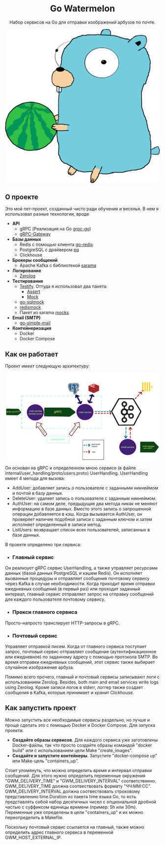 <div align="center">
<h1>Go Watermelon</h1>
<p>
Набор сервисов на Go для отправки изображений арбузов по почте.
</p>
<img src="docs/assets/images/go_watermelon_logo.svg"/>
</div>

## О проекте
Это мой пет-проект, созданный чисто ради обучения и веселья. В нем я использовал разные технологии, вроде
- **API**
    - gRPC (Реализация на Go [grpc-go](https://github.com/grpc/grpc-go))
    - [gRPC-Gateway](https://github.com/grpc-ecosystem/grpc-gateway)
- **Базы данных**
    - Redis с помощью клиента [go-redis](https://github.com/go-redis/redis)
    - PostgreSQL с драйвером [pq](https://github.com/lib/pq)
    - Clickhouse
- **Брокеры сообщений**
    - Apache Kafka с библиотекой [sarama](https://github.com/Shopify/sarama)
- **Логирование**
    - [Zerolog](https://github.com/rs/zerolog)
- **Тестирование**
    - [Testify](https://github.com/stretchr/testify). Оттуда я использовал два пакета:
        - [Assert](https://github.com/stretchr/testify/assert)
        - [Mock](https://github.com/stretchr/testify/mock)
    - [go-sqlmock](https://github.com/DATA-DOG/go_sqlmock)
    - [redismock](https://github.com/go-redis/redismock)
    - Пакет из sarama [mocks](https://github.com/Shopify/sarama/mocks)
- **Email (SMTP)**
    - [go-simple-mail](https://github.com/xhit/go-simple-mail)
- **Контейнеризация**
    - Docker
    - Docker Compose

## Как он работает
Проект имеет следующую архитектуру:
<div align="center">
<img src="docs/assets/images/go_watermelon_base_architecture.svg">
</div>

Он основан на gRPC и определенном мною сервисе (в файле internal/user\_handling/proto/users.proto) UserHandling.
UserHandling имеет 4 метода для вызова:
- AddUser: добавляет запись о пользователе с заданными никнеймом и почтой в базу данных. 
- DeleteUser: удаляет запись о пользователе с заданным никнеймом. 
- AuthUser: на самом деле, предыдущие два метода никак не меняют информацию в базе данных. Вместо этого запись о запрошенной операции добавляется в кэш. Когда вызывается AuthUser, он проверяет наличие подобной записи с заданным ключом и затем исполняет определенный в записи метод. 
- ListUsers: возвращает список всех пользователей, записанных в базе данных. 

В проекте определено три сервиса:
- ### Главный сервис 
Он реализует gRPC сервис UserHandling, а также управляет ресурсами данных (базой данных PostgreSQL и кэшем Redis). Он исполняет вызванные процедуры и отправляет сообщения почтовому сервису через Kafka в случае необходимости. Когда приходит время отправки ежедневных сообщений (в первый раз) или проходит заданный интервал, главный сервис отправляет запрос на отправку сообщений для каждого пользователя почтовому сервису.

- ### Прокси главного сервиса 
Просто-напросто транслирует HTTP-запросы в gRPC.

- ### Почтовый сервис
Управляет отправкой писем. Когда от главного сервиса поступает запрос, почтовый сервис отправляет сообщение (аутентификационное или ежедневное) по заданному адресу с помощью протокола SMTP. Во время отправки ежедневных сообщений, этот сервис также выбирает случайное изображение арбуза.

Помимо всего прочего, главный и почтовый сервисы записывают логи с использованием Zerolog. 
Besides, both main and email services write logs using Zerolog. Кроме записи логов в stderr, логгер также создает сообщения в Kafka, которые принимает и хранит Clickhouse. 

## Как запустить проект 
Можно запустить все необходимые сервисы раздельно, но лучше и проще сделать это с помощью Docker и Docker Compose. Для запуска проекта:
- **Создайте образы сервисов**. Для каждого сервиса уже заготовлены Docker-файлы, так что просто создайте образы командой "docker build" или с использованием цели Make "create\_images".
- **Создайте и запустите контейнеры**. Запустите "docker-compose up" или Make-цель "containers\_up".

Стоит упомянуть, что можно определить время и интервал отправки сообщений. Для этого нужно определить переменные окружения "GWM\_DELIVERY\_TIME" и "GWM\_DELIVERY\_INTERVAL" соответственно. GWM\_DELIVERY\_TIME должна соотвествовать формату "ЧЧ:ММ:СС". GWM\_DELIVERY\_INTERVAL должна соотвествовать строковому представлению time.Duration из пакета time языка Go, то есть представлять собой набор десятичных чисел с опциональной дробной частью с суффиксом единицы времени (пример: 5h или 30m). Переменные уже определены в цели "containers\_up" и их можно переопределить в Makefile.

Поскольку почтовый сервис ссылается на главный, также можно определить адрес главного сервиса в переменной GWM\_HOST\_EXTERNAL\_IP.

